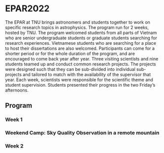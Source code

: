 # EPAR2022

The EPAR at TNU brings astronomers and students together to work on specific research topics in astrophysics. The program run for 2 weeks, hosted by TNU. The program welcomed
students from all parts of Vietnam who are senior undergraduate students or graduate students searching for research experiences. Vietnamese students who are searching for a place to host
their dissertations are also welcomed. Participants can come for a shorter period or for the whole duration of the program, and are encouraged to come back year after year. Three visiting
scientists and nine students teamed up and conduct common research projects. The projects were designed such that they can be sub-divided into individual sub-projects and
tailored to match with the availability of the supervisor that year. Each week, scientists were responsible for the scientific theme and student supervision. Students presented their progress
in the two Friday’s afternoons. 

## Program
### Week 1



### Weekend Camp: Sky Quality Observation in a remote mountain

### Week 2



